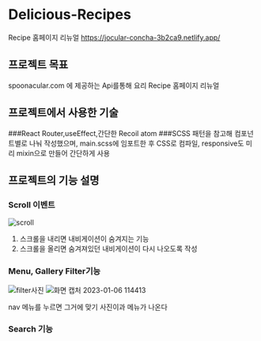 # Delicious-Recipes
Recipe 홈페이지 리뉴얼 <https://jocular-concha-3b2ca9.netlify.app/>
## 프로젝트 목표
spoonacular.com 에 제공하는 Api를통해 요리 Recipe 홈페이지 리뉴얼
## 프로젝트에서 사용한 기술
###React
Router,useEffect,간단한 Recoil atom 
###SCSS
패턴을 참고해 컴포넌트별로 나눠 작성했으며, main.scss에 임포트한 후 CSS로 컴파일, responsive도 미리 mixin으로 만들어 간단하게 사용

## 프로젝트의 기능 설명
### Scroll 이벤트
![scroll](https://user-images.githubusercontent.com/76529606/210919545-04a0ed32-d3c7-44ab-81ea-05f240244ebc.jpg)
1. 스크롤을 내리면 내비게이션이 숨겨지는 기능
2. 스크롤을 올리면 숨겨져있던 내비게이션이 다시 나오도록 작성
### Menu, Gallery Filter기능

![filter사진](https://user-images.githubusercontent.com/76529606/210919785-9016c860-37f5-4348-b8f2-e73423129cdb.jpg)
![화면 캡처 2023-01-06 114413](https://user-images.githubusercontent.com/76529606/210919797-8e05c9ea-f442-400b-aace-17bc42a72a18.jpg)

nav 메뉴를 누르면 그거에 맞기 사진이과 메뉴가 나온다

### Search 기능
